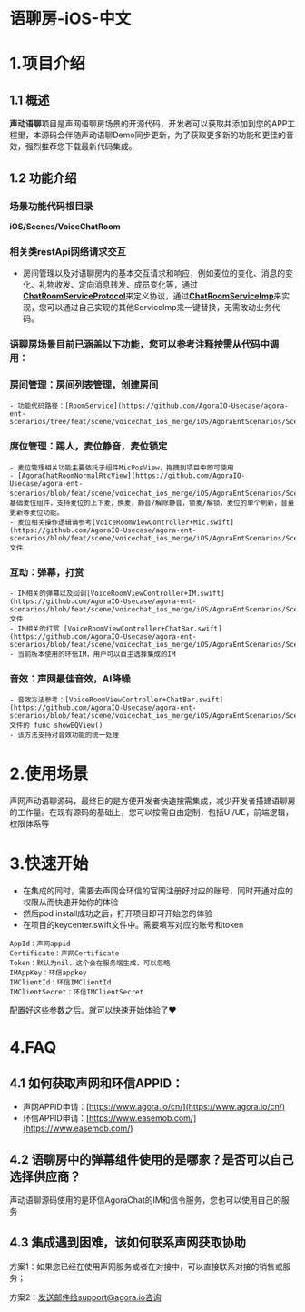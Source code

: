 # 语聊房-iOS-中文
# 1.项目介绍
## 1.1 概述
**声动语聊**项目是声网语聊房场景的开源代码，开发者可以获取并添加到您的APP工程里，本源码会伴随声动语聊Demo同步更新，为了获取更多新的功能和更佳的音效，强烈推荐您下载最新代码集成。
## 1.2 功能介绍

### 场景功能代码根目录

**iOS/Scenes/VoiceChatRoom**

### 相关类restApi网络请求交互
- 房间管理以及对语聊房内的基本交互请求和响应，例如麦位的变化、消息的变化、礼物收发、定向消息转发、成员变化等，通过[**ChatRoomServiceProtocol**](https://github.com/AgoraIO-Usecase/agora-ent-scenarios/blob/feat/scene/voicechat_ios_merge/iOS/AgoraEntScenarios/Scenes/VoiceChatRoom/Service/ChatRoomServiceProtocol.swift)来定义协议，通过[**ChatRoomServiceImp**](https://github.com/AgoraIO-Usecase/agora-ent-scenarios/blob/feat/scene/voicechat_ios_merge/iOS/AgoraEntScenarios/Scenes/VoiceChatRoom/Service/ChatRoomServiceImp.swift)来实现，您可以通过自己实现的其他ServiceImp来一键替换，无需改动业务代码。

### 语聊房场景目前已涵盖以下功能，您可以参考注释按需从代码中调用：
### 房间管理：房间列表管理，创建房间
    - 功能代码路径：[RoomService](https://github.com/AgoraIO-Usecase/agora-ent-scenarios/tree/feat/scene/voicechat_ios_merge/iOS/AgoraEntScenarios/Scenes/VoiceChatRoom/Controllers/RoomManager)
### 席位管理：踢人，麦位静音，麦位锁定
    - 麦位管理相关功能主要依托于组件MicPosView，拖拽到项目中即可使用
    - [AgoraChatRoomNormalRtcView](https://github.com/AgoraIO-Usecase/agora-ent-scenarios/blob/feat/scene/voicechat_ios_merge/iOS/AgoraEntScenarios/Scenes/VoiceChatRoom/Views/VoiceChat/AgoraChatRoomNormalRtcView.swift)：基础麦位组件，支持麦位的上下麦，换麦，静音/解除静音，锁麦/解锁，麦位的单个刷新，音量更新等麦位功能。
    - 麦位相关操作逻辑请参考[VoiceRoomViewController+Mic.swift](https://github.com/AgoraIO-Usecase/agora-ent-scenarios/blob/feat/scene/voicechat_ios_merge/iOS/AgoraEntScenarios/Scenes/VoiceChatRoom/Controllers/VoiceChat/VoiceRoomViewController%2BMic.swift)文件
### 互动：弹幕，打赏
    - IM相关的弹幕以及回调[VoiceRoomViewController+IM.swift](https://github.com/AgoraIO-Usecase/agora-ent-scenarios/blob/feat/scene/voicechat_ios_merge/iOS/AgoraEntScenarios/Scenes/VoiceChatRoom/Controllers/VoiceChat/VoiceRoomViewController%2BIM.swift)文件
    - IM相关的打赏 [VoiceRoomViewController+ChatBar.swift](https://github.com/AgoraIO-Usecase/agora-ent-scenarios/blob/feat/scene/voicechat_ios_merge/iOS/AgoraEntScenarios/Scenes/VoiceChatRoom/Controllers/VoiceChat/VoiceRoomViewController%2BChatBar.swift)
    - 当前版本使用的环信IM，用户可以自主选择集成的IM
### 音效：声网最佳音效，AI降噪
    - 音效方法参考：[VoiceRoomViewController+ChatBar.swift](https://github.com/AgoraIO-Usecase/agora-ent-scenarios/blob/feat/scene/voicechat_ios_merge/iOS/AgoraEntScenarios/Scenes/VoiceChatRoom/Controllers/VoiceChat/VoiceRoomViewController%2BChatBar.swift)文件的 func showEQView()
    - 该方法支持对音效功能的统一处理
# 2.使用场景
声网声动语聊源码，最终目的是方便开发者快速按需集成，减少开发者搭建语聊房的工作量。在现有源码的基础上，您可以按需自由定制，包括UI/UE，前端逻辑，权限体系等

# 3.快速开始

- 在集成的同时，需要去声网合环信的官网注册好对应的账号，同时开通对应的权限从而快速开始你的体验
- 然后pod install成功之后，打开项目即可开始您的体验
- 在项目的keycenter.swift文件中。需要填写对应的账号和token
```
AppId：声网appid
Certificate：声网Certificate
Token：默认为nil，这个会在服务端生成，可以忽略
IMAppKey：环信appkey
IMClientId：环信IMClientId
IMClientSecret：环信IMClientSecret
```
配置好这些参数之后。就可以快速开始体验了♥️


# 4.FAQ

## 4.1 如何获取声网和环信APPID：
- 声网APPID申请：[https://www.agora.io/cn/](https://www.agora.io/cn/)
- 环信APPID申请：[https://www.easemob.com/](https://www.easemob.com/)
## 4.2 语聊房中的弹幕组件使用的是哪家？是否可以自己选择供应商？
声动语聊源码使用的是环信AgoraChat的IM和信令服务，您也可以使用自己的服务

## 4.3 集成遇到困难，该如何联系声网获取协助
方案1：如果您已经在使用声网服务或者在对接中，可以直接联系对接的销售或服务；

方案2：发送邮件给support@agora.io咨询
